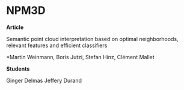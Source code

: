 # NPM3D

**Article**

Semantic point cloud interpretation based on optimal neighborhoods,
relevant features and efficient classifiers

*Martin Weinmann, Boris Jutzi, Stefan Hinz, Clément Mallet

**Students**

Ginger Delmas
Jeffery Durand


